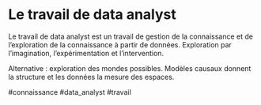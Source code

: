# Le travail de data analyst

Le travail de data analyst est un travail de gestion de la connaissance et de l’exploration de la connaissance à partir de données. Exploration par l’imagination, l’expérimentation et l’intervention.

Alternative : exploration des mondes possibles. Modèles causaux donnent la structure et les données la mesure des espaces.

#connaissance #data_analyst #travail 